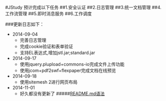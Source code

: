 #JStudy 预计完成以下任务
##1.安全认证
##2.日志管理
##3.统一文档管理
##4.工作流管理
##5.即时消息服务
##6.工作调度

###更新日志如下：
* 2014-09-04
	* 完善日志管理
	* 完成cookie验证和表单验证
	* 支持EL表达式,增加jstl.jar;standard.jar
* 2014-09-17
	* 使用jquery.plupload+commons-io完成文件上传功能
	* 使用jcom+pdf2swf+flexpaper完成文档在线预览
* 2014-09-18
	* 使用sitemesh 2进行网页布局
* 2014-11-01
	* 好久都没有更新了
#####[README.md语法](http://note.youdao.com/share/?id=ed0f386beac45440451a20262c2cca95&type=note)